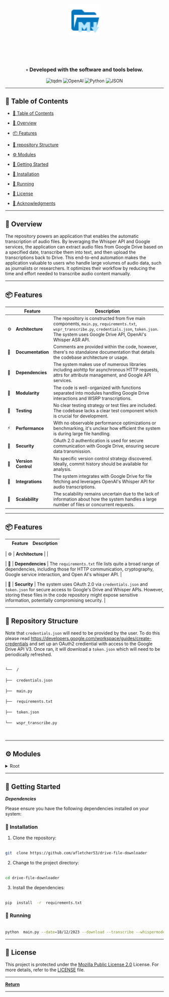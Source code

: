
<div  align="center">

<h1  align="center">

<img  src="https://raw.githubusercontent.com/PKief/vscode-material-icon-theme/ec559a9f6bfd399b82bb44393651661b08aaf7ba/icons/folder-markdown-open.svg"  width="100" />

<br></h1>

<h3>◦ Developed with the software and tools below.</h3>

  

<p  align="center">

<img  src="https://img.shields.io/badge/tqdm-FFC107.svg?style=flat-square&logo=tqdm&logoColor=black"  alt="tqdm" />

<img  src="https://img.shields.io/badge/OpenAI-412991.svg?style=flat-square&logo=OpenAI&logoColor=white"  alt="OpenAI" />

<img  src="https://img.shields.io/badge/Python-3776AB.svg?style=flat-square&logo=Python&logoColor=white"  alt="Python" />

<img  src="https://img.shields.io/badge/JSON-000000.svg?style=flat-square&logo=JSON&logoColor=white"  alt="JSON" />

</p>

</div>

  

---

  

##  📖 Table of Contents

-  [📖 Table of Contents](#-table-of-contents)

-  [📍 Overview](#-overview)

-  [📦 Features](#-features)

-  [📂 repository Structure](#-repository-structure)

-  [⚙️ Modules](#modules)

-  [🚀 Getting Started](#-getting-started)

-  [🔧 Installation](#-installation)

-  [🤖 Running ](#-running-)

-  [📄 License](#-license)

-  [👏 Acknowledgments](#-acknowledgments)

  

---

  
  

##  📍 Overview

  

The repository powers an application that enables the automatic transcription of audio files. By leveraging the Whisper API and Google services, the application can extract audio files from Google Drive based on a specified date, transcribe them into text, and then upload the transcriptions back to Drive. This end-to-end automation makes the application valuable to users who handle large volumes of audio data, such as journalists or researchers. It optimizes their workflow by reducing the time and effort needed to transcribe audio content manually.

  

---

  
## 📦 Features

|    | Feature            | Description                                                                                                        |
|----|--------------------|--------------------------------------------------------------------------------------------------------------------|
| ⚙️ | **Architecture**   | The repository is constructed from five main components, `main.py`, `requirements.txt`, `wspr_transcribe.py`, `credentials.json`, `token.json`. The system uses Google Drive API, OpenAI's Whisper ASR API. |
| 📄 | **Documentation**  | Comments are provided within the code, however, there's no standalone documentation that details the codebase architecture or usage. |
| 🔗 | **Dependencies**   | The system makes use of numerous libraries including aiohttp for asynchronous HTTP requests, attrs for attribute management, and Google API services. |
| 🧩 | **Modularity**     | The code is well-organized with functions separated into modules handling Google Drive interactions and WSRP transcriptions. |
| 🧪 | **Testing**        | No clear testing strategy or test files are included. The codebase lacks a clear test component which is crucial for development. |
| ⚡️  | **Performance**    | With no observable performance optimizations or benchmarking, it's unclear how efficient the system is during large file handling. |
| 🔐 | **Security**       | OAuth 2.0 authentication is used for secure communication with Google Drive, ensuring secure data transmission.|
| 🔀 | **Version Control**| No specific version control strategy discovered. Ideally, commit history should be available for analysis.|
| 🔌 | **Integrations**   | The system integrates with Google Drive for file fetching and leverages OpenAI's Whisper API for audio transcriptions.|
| 📶 | **Scalability**    | The scalability remains uncertain due to the lack of information about how the system handles a large number of files or concurrent requests. |

---



##  📦 Features

  
|    | Feature            | Description                                                                                                        |
|----|--------------------|--------------------------------------------------------------------------------------------------------------------|

| ⚙️ |  **Architecture**  |  |

| 🔗 |  **Dependencies**  | The `requirements.txt` file lists quite a broad range of dependencies, including those for HTTP communication, cryptography, Google service interaction, and Open AI's whisper API. |

| 🔐 |  **Security**  | The system uses OAuth 2.0 via `credentials.json` and `token.json` for secure access to Google's Drive and Whisper APIs. However, storing these files in the code repository might expose sensitive information, potentially compromising security. |


---

  
  

##  📂 Repository Structure

  
Note that `credentials.json` will need to  be provided by the user. To do this please read  https://developers.google.com/workspace/guides/create-credentials and set up an OAuth2 crediential with access to the Google Drive API V3. Once ran, it will download a `token.json` which will need to be periodically refreshed. 
```sh

└──  /

├──  credentials.json

├──  main.py

├──  requirements.txt

├──  token.json

└──  wspr_transcribe.py

  

```

  

---

  
  

##  ⚙️ Modules

  

<details  closed><summary>Root</summary>

  

| File | Summary |

|  ---  |  ---  |

|  [main.py]({file_path})  | The script downloads audio files from Google Drive based on a specific date, transcribes them using a given version of the Whisper model and uploads them back to Drive. The user can control these actions through command line arguments (download, transcribe, upload, date and Whisper model). Main functions include Google Drive authentication, date validation, creating directories, and handling file downloads. |

|  [requirements.txt]({file_path})  | The given requirements.txt file specifies various package dependencies and their versions required to run an application.|

|  [wspr_transcribe.py]({file_path})  | The code in wspr_transcribe.py transcribes audio files to text using the Whisper API. It iterates through.wav files in a specified date directory, transcribes each file's audio content into text, and saves the resulting transcriptions as.json files in a corresponding Text directory. The transcription model used can be selected based on size (base, medium, large), with base as the default size. |

|  [credentials.json]({file_path})  | The credentials.json file contains configuration settings necessary for OAuth 2.0 authentication with Google's API. The file includes the client id & secret, project id, auth & token URIs, certificate URL, and various redirect URIs and JavaScript origins for handling authorized requests and responses. |

|  [token.json]({file_path})  | The token.json file holds authentication and authorization details for the Google Drive API, including tokens (main and refresh), token URI, client ID and secret, required scopes, and the token's expiry date. This information enables secure access to the Drive API's functionalities for programmatic data manipulation on Google Drive. |

  

</details>

  

---

  

##  🚀 Getting Started

  

***Dependencies***

  

Please ensure you have the following dependencies installed on your system:

  
  

###  🔧 Installation

  

1. Clone the repository:

```sh

git  clone https://github.com/afletcher53/drive-file-downloader

```

  

2. Change to the project directory:

```sh

cd drive-file-downloader

```

  

3. Install the dependencies:

```sh

pip  install  -r  requirements.txt

```

  

###  🤖 Running

  

```sh

python  main.py --date=18/12/2023 --download --transcribe --whispermodel=medium

```



  
</details>

  

---

  

##  📄 License

  
  

This project is protected under the [Mozilla Public License 2.0](https://choosealicense.com/licenses/mpl-2.0/) License. For more details, refer to the [LICENSE](https://choosealicense.com/licenses/mpl-2.0/) file.

  

---

  
[**Return**](#Top)

  

---
